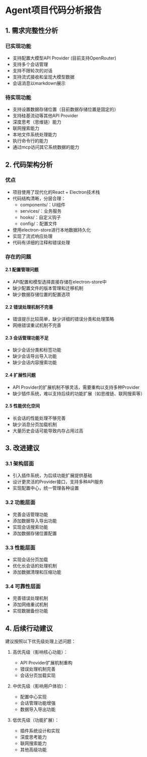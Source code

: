 # Agent项目代码分析报告

## 1. 需求完整性分析

### 已实现功能
- 支持配置大模型API Provider (目前支持OpenRouter)
- 支持多个会话管理
- 支持不限轮次的对话
- 支持流式接收和呈现大模型数据
- 会话消息以markdown展示

### 待实现功能
- 支持设置数据存储位置（目前数据存储位置是固定的）
- 支持硅基流动等其他API Provider
- 深度思考（思维链）能力
- 联网搜索能力
- 本地文件系统处理能力
- 执行命令行的能力
- 通过mcp访问其它系统数据的能力

## 2. 代码架构分析

### 优点
- 项目使用了现代化的React + Electron技术栈
- 代码结构清晰，分层合理：
  - components/：UI组件
  - services/：业务服务
  - hooks/：自定义钩子
  - config/：配置文件
- 使用electron-store进行本地数据持久化
- 实现了流式响应处理
- 代码有详细的注释和错误处理

### 存在的问题

#### 2.1 配置管理问题
- API配置和模型选择直接存储在electron-store中
- 缺少配置文件的版本管理和迁移机制
- 缺少数据存储位置的配置选项

#### 2.2 错误处理机制不完善
- 错误提示比较简单，缺少详细的错误分类和处理策略
- 网络错误重试机制不完善

#### 2.3 会话管理功能不足
- 缺少会话分类和标签功能
- 缺少会话导出导入功能
- 缺少会话内容搜索功能

#### 2.4 扩展性问题
- API Provider的扩展机制不够灵活，需要重构以支持多种Provider
- 缺少插件系统，难以支持后续的功能扩展（如思维链、联网搜索等）

#### 2.5 性能优化空间
- 长会话的性能处理不够完善
- 缺少消息分页加载机制
- 大量历史会话可能导致内存占用过高

## 3. 改进建议

### 3.1 架构层面
- 引入插件系统，为后续功能扩展提供基础
- 设计更灵活的Provider接口，支持多种API服务
- 实现配置中心，统一管理各种设置

### 3.2 功能层面
- 完善会话管理功能
- 添加数据导入导出功能
- 实现会话搜索功能
- 添加数据存储位置配置

### 3.3 性能层面
- 实现会话分页加载
- 优化长会话的处理机制
- 添加数据清理和压缩功能

### 3.4 可靠性层面
- 完善错误处理机制
- 添加网络重试机制
- 实现数据备份功能

## 4. 后续行动建议

建议按照以下优先级处理上述问题：

1. 高优先级（影响核心功能）：
   - API Provider扩展机制重构
   - 错误处理机制完善
   - 会话分页加载实现

2. 中优先级（影响用户体验）：
   - 配置中心实现
   - 会话管理功能增强
   - 数据导入导出功能

3. 低优先级（功能扩展）：
   - 插件系统设计和实现
   - 深度思考能力
   - 联网搜索能力
   - 其他高级功能

